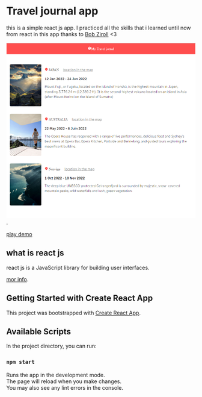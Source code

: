 # Travel journal app
this is a simple react js app.
I practiced all the skills that i learned until now from react in this app thanks to [Bob Ziroll](https://twitter.com/bobziroll) <3

![travel jornal](https://github.com/bouakram/travel-journal-app/blob/master/src/travel-journal.png).

[play demo](http://localhost:3000)

## what is react js 

react js is a JavaScript library for building user interfaces.

[mor info](https://reactjs.org/).

## Getting Started with Create React App

This project was bootstrapped with [Create React App](https://github.com/facebook/create-react-app).

## Available Scripts

In the project directory, you can run:

### `npm start`

Runs the app in the development mode.\
The page will reload when you make changes.\
You may also see any lint errors in the console.
